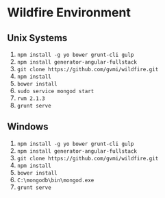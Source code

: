 # Wildfire Environment
## Unix Systems
1. `npm install -g yo bower grunt-cli gulp`
2. `npm install generator-angular-fullstack`
3. `git clone https://github.com/gvmi/wildfire.git`
4. `npm install`
5. `bower install`
6. `sudo service mongod start`
7. `rvm 2.1.3`
8. `grunt serve`

## Windows
1. `npm install -g yo bower grunt-cli gulp`
2. `npm install generator-angular-fullstack`
3. `git clone https://github.com/gvmi/wildfire.git`
4. `npm install`
5. `bower install`
6. `C:\mongodb\bin\mongod.exe`
7. `grunt serve`